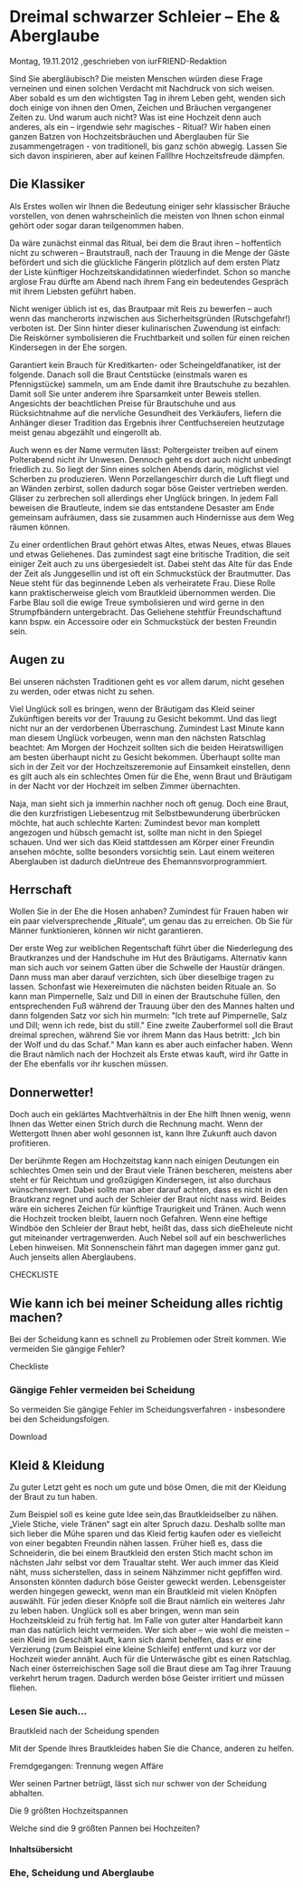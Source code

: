 # Dreimal schwarzer Schleier – Ehe & Aberglaube

Montag, 19.11.2012 ,geschrieben von iurFRIEND-Redaktion

Sind Sie abergläubisch? Die meisten Menschen würden diese Frage verneinen und einen solchen Verdacht mit Nachdruck von sich weisen. Aber sobald es um den wichtigsten Tag in ihrem Leben geht, wenden sich doch einige von ihnen den Omen, Zeichen und Bräuchen vergangener Zeiten zu. Und warum auch nicht? Was ist eine Hochzeit denn auch anderes, als ein – irgendwie sehr magisches - Ritual? Wir haben einen ganzen Batzen von Hochzeitsbräuchen und Aberglauben für Sie zusammengetragen - von traditionell, bis ganz schön abwegig. Lassen Sie sich davon inspirieren, aber auf keinen FallIhre Hochzeitsfreude dämpfen.

## Die Klassiker

Als Erstes wollen wir Ihnen die Bedeutung einiger sehr klassischer Bräuche vorstellen, von denen wahrscheinlich die meisten von Ihnen schon einmal gehört oder sogar daran teilgenommen haben.

Da wäre zunächst einmal das Ritual, bei dem die Braut ihren – hoffentlich nicht zu schweren – Brautstrauß, nach der Trauung in die Menge der Gäste befördert und sich die glückliche Fängerin plötzlich auf dem ersten Platz der Liste künftiger Hochzeitskandidatinnen wiederfindet. Schon so manche arglose Frau dürfte am Abend nach ihrem Fang ein bedeutendes Gespräch mit ihrem Liebsten geführt haben.

Nicht weniger üblich ist es, das Brautpaar mit Reis zu bewerfen – auch wenn das mancherorts inzwischen aus Sicherheitsgründen (Rutschgefahr!) verboten ist. Der Sinn hinter dieser kulinarischen Zuwendung ist einfach: Die Reiskörner symbolisieren die Fruchtbarkeit und sollen für einen reichen Kindersegen in der Ehe sorgen.

Garantiert kein Brauch für Kreditkarten- oder Scheingeldfanatiker, ist der folgende. Danach soll die Braut Centstücke (einstmals waren es Pfennigstücke) sammeln, um am Ende damit ihre Brautschuhe zu bezahlen. Damit soll Sie unter anderem ihre Sparsamkeit unter Beweis stellen. Angesichts der beachtlichen Preise für Brautschuhe und aus Rücksichtnahme auf die nervliche Gesundheit des Verkäufers, liefern die Anhänger dieser Tradition das Ergebnis ihrer Centfuchsereien heutzutage meist genau abgezählt und eingerollt ab.

Auch wenn es der Name vermuten lässt: Poltergeister treiben auf einem Polterabend nicht ihr Unwesen. Dennoch geht es dort auch nicht unbedingt friedlich zu. So liegt der Sinn eines solchen Abends darin, möglichst viel Scherben zu produzieren. Wenn Porzellangeschirr durch die Luft fliegt und an Wänden zerbirst, sollen dadurch sogar böse Geister vertrieben werden. Gläser zu zerbrechen soll allerdings eher Unglück bringen. In jedem Fall beweisen die Brautleute, indem sie das entstandene Desaster am Ende gemeinsam aufräumen, dass sie zusammen auch Hindernisse aus dem Weg räumen können.

Zu einer ordentlichen Braut gehört etwas Altes, etwas Neues, etwas Blaues und etwas Geliehenes. Das zumindest sagt eine britische Tradition, die seit einiger Zeit auch zu uns übergesiedelt ist. Dabei steht das Alte für das Ende der Zeit als Junggesellin und ist oft ein Schmuckstück der Brautmutter. Das Neue steht für das beginnende Leben als verheiratete Frau. Diese Rolle kann praktischerweise gleich vom Brautkleid übernommen werden. Die Farbe Blau soll die ewige Treue symbolisieren und wird gerne in den Strumpfbändern untergebracht. Das Geliehene stehtfür Freundschaftund kann bspw. ein Accessoire oder ein Schmuckstück der besten Freundin sein.

## Augen zu

Bei unseren nächsten Traditionen geht es vor allem darum, nicht gesehen zu werden, oder etwas nicht zu sehen.

Viel Unglück soll es bringen, wenn der Bräutigam das Kleid seiner Zukünftigen bereits vor der Trauung zu Gesicht bekommt. Und das liegt nicht nur an der verdorbenen Überraschung. Zumindest Last Minute kann man diesem Unglück vorbeugen, wenn man den nächsten Ratschlag beachtet: Am Morgen der Hochzeit sollten sich die beiden Heiratswilligen am besten überhaupt nicht zu Gesicht bekommen. Überhaupt sollte man sich in der Zeit vor der Hochzeitszeremonie auf Einsamkeit einstellen, denn es gilt auch als ein schlechtes Omen für die Ehe, wenn Braut und Bräutigam in der Nacht vor der Hochzeit im selben Zimmer übernachten.

Naja, man sieht sich ja immerhin nachher noch oft genug. Doch eine Braut, die den kurzfristigen Liebesentzug mit Selbstbewunderung überbrücken möchte, hat auch schlechte Karten: Zumindest bevor man komplett angezogen und hübsch gemacht ist, sollte man nicht in den Spiegel schauen. Und wer sich das Kleid stattdessen am Körper einer Freundin ansehen möchte, sollte besonders vorsichtig sein. Laut einem weiteren Aberglauben ist dadurch dieUntreue des Ehemannsvorprogrammiert.

## Herrschaft

Wollen Sie in der Ehe die Hosen anhaben? Zumindest für Frauen haben wir ein paar vielversprechende „Rituale“, um genau das zu erreichen. Ob Sie für Männer funktionieren, können wir nicht garantieren.

Der erste Weg zur weiblichen Regentschaft führt über die Niederlegung des Brautkranzes und der Handschuhe im Hut des Bräutigams. Alternativ kann man sich auch vor seinem Gatten über die Schwelle der Haustür drängen. Dann muss man aber darauf verzichten, sich über dieselbige tragen zu lassen. Schonfast wie Hexereimuten die nächsten beiden Rituale an. So kann man Pimpernelle, Salz und Dill in einen der Brautschuhe füllen, den entsprechenden Fuß während der Trauung über den des Mannes halten und dann folgenden Satz vor sich hin murmeln: "Ich trete auf Pimpernelle, Salz und Dill; wenn ich rede, bist du still." Eine zweite Zauberformel soll die Braut dreimal sprechen, während Sie vor ihrem Mann das Haus betritt: „Ich bin der Wolf und du das Schaf.“ Man kann es aber auch einfacher haben. Wenn die Braut nämlich nach der Hochzeit als Erste etwas kauft, wird ihr Gatte in der Ehe ebenfalls vor ihr kuschen müssen.

## Donnerwetter!

Doch auch ein geklärtes Machtverhältnis in der Ehe hilft Ihnen wenig, wenn Ihnen das Wetter einen Strich durch die Rechnung macht. Wenn der Wettergott Ihnen aber wohl gesonnen ist, kann Ihre Zukunft auch davon profitieren.

Der berühmte Regen am Hochzeitstag kann nach einigen Deutungen ein schlechtes Omen sein und der Braut viele Tränen bescheren, meistens aber steht er für Reichtum und großzügigen Kindersegen, ist also durchaus wünschenswert. Dabei sollte man aber darauf achten, dass es nicht in den Brautkranz regnet und auch der Schleier der Braut nicht nass wird. Beides wäre ein sicheres Zeichen für künftige Traurigkeit und Tränen. Auch wenn die Hochzeit trocken bleibt, lauern noch Gefahren. Wenn eine heftige Windböe den Schleier der Braut hebt, heißt das, dass sich dieEheleute nicht gut miteinander vertragenwerden. Auch Nebel soll auf ein beschwerliches Leben hinweisen. Mit Sonnenschein fährt man dagegen immer ganz gut. Auch jenseits allen Aberglaubens.

CHECKLISTE

## Wie kann ich bei meiner Scheidung alles richtig machen?

Bei der Scheidung kann es schnell zu Problemen oder Streit kommen. Wie vermeiden Sie gängige Fehler?

Checkliste

### Gängige Fehler vermeiden bei Scheidung

So vermeiden Sie gängige Fehler im Scheidungsverfahren - insbesondere bei den Scheidungsfolgen.

Download

## Kleid & Kleidung

Zu guter Letzt geht es noch um gute und böse Omen, die mit der Kleidung der Braut zu tun haben.

Zum Beispiel soll es keine gute Idee sein,das Brautkleidselber zu nähen. „Viele Stiche, viele Tränen“ sagt ein alter Spruch dazu. Deshalb sollte man sich lieber die Mühe sparen und das Kleid fertig kaufen oder es vielleicht von einer begabten Freundin nähen lassen. Früher hieß es, dass die Schneiderin, die bei einem Brautkleid den ersten Stich macht schon im nächsten Jahr selbst vor dem Traualtar steht. Wer auch immer das Kleid näht, muss sicherstellen, dass in seinem Nähzimmer nicht gepfiffen wird. Ansonsten könnten dadurch böse Geister geweckt werden. Lebensgeister werden hingegen geweckt, wenn man ein Brautkleid mit vielen Knöpfen auswählt. Für jeden dieser Knöpfe soll die Braut nämlich ein weiteres Jahr zu leben haben. Unglück soll es aber bringen, wenn man sein Hochzeitskleid zu früh fertig hat. Im Falle von guter alter Handarbeit kann man das natürlich leicht vermeiden. Wer sich aber – wie wohl die meisten – sein Kleid im Geschäft kauft, kann sich damit behelfen, dass er eine Verzierung (zum Beispiel eine kleine Schleife) entfernt und kurz vor der Hochzeit wieder annäht. Auch für die Unterwäsche gibt es einen Ratschlag. Nach einer österreichischen Sage soll die Braut diese am Tag ihrer Trauung verkehrt herum tragen. Dadurch werden böse Geister irritiert und müssen fliehen.

### Lesen Sie auch...

Brautkleid nach der Scheidung spenden

Mit der Spende Ihres Brautkleides haben Sie die Chance, anderen zu helfen.

Fremdgegangen: Trennung wegen Affäre

Wer seinen Partner betrügt, lässt sich nur schwer von der Scheidung abhalten.

Die 9 größten Hochzeitspannen

Welche sind die 9 größten Pannen bei Hochzeiten?

#### Inhaltsübersicht

### Ehe, Scheidung und Aberglaube